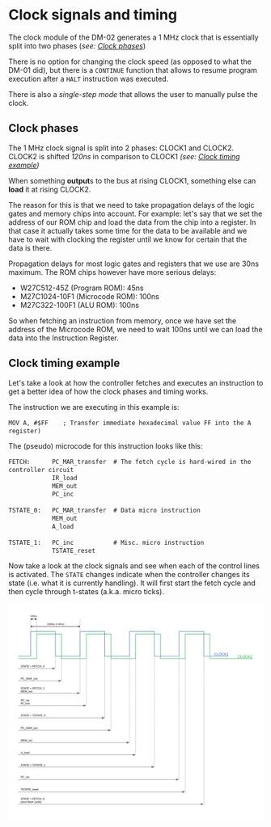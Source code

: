 # Clock signals and timing

The clock module of the DM-02 generates a 1 MHz clock that is essentially split into two phases (*see: [Clock phases](#clock-phases)*)

There is no option for changing the clock speed (as opposed to what the DM-01 did), but there is a `CONTINUE` function that allows to resume program execution after a `HALT` instruction was executed.

There is also a *single-step mode* that allows the user to manually pulse the clock.


<a name="clock-phases"></a>
## Clock phases

The 1 MHz clock signal is split into 2 phases: CLOCK1 and CLOCK2.  
CLOCK2 is shifted *120ns* in comparison to CLOCK1 *(see: [Clock timing example](#timing-example))*

When something **output**s to the bus at rising CLOCK1, something else can **load** it at rising CLOCK2. 

The reason for this is that we need to take propagation delays of the logic gates and memory chips into account. For example: let's say that we set the address of our ROM chip and load the data from the chip into a register. In that case it actually takes some time for the data to be available and we have to wait with clocking the register until we know for certain that the data is there.

Propagation delays for most logic gates and registers that we use are 30ns maximum. The ROM chips however have more serious delays:

- W27C512-45Z (Program ROM): 45ns
- M27C1024-10F1 (Microcode ROM): 100ns
- M27C322-100F1 (ALU ROM): 100ns

So when fetching an instruction from memory, once we have set the address of the Microcode ROM, we need to wait 100ns until we can load the data into the Instruction Register.

<a name="timing-example"></a>

## Clock timing example

Let's take a look at how the controller fetches and executes an instruction to get a better idea of how the clock phases and timing works.

The instruction we are executing in this example is:

```
MOV A, #$FF    ; Transfer immediate hexadecimal value FF into the A register)
```

The (pseudo) microcode for this instruction looks like this:

```
FETCH:      PC_MAR_transfer  # The fetch cycle is hard-wired in the controller circuit
            IR_load
            MEM_out
            PC_inc

TSTATE_0:   PC_MAR_transfer  # Data micro instruction
            MEM_out	
            A_load
			
TSTATE_1:   PC_inc           # Misc. micro instruction
            TSTATE_reset
```

Now take a look at the clock signals and see when each of the control lines is activated.
The `STATE` changes indicate when the controller changes its state (i.e. what it is currently handling). It will first start the fetch cycle and then cycle through t-states (a.k.a. micro ticks).

![](./Drawings/Timing.svg)
